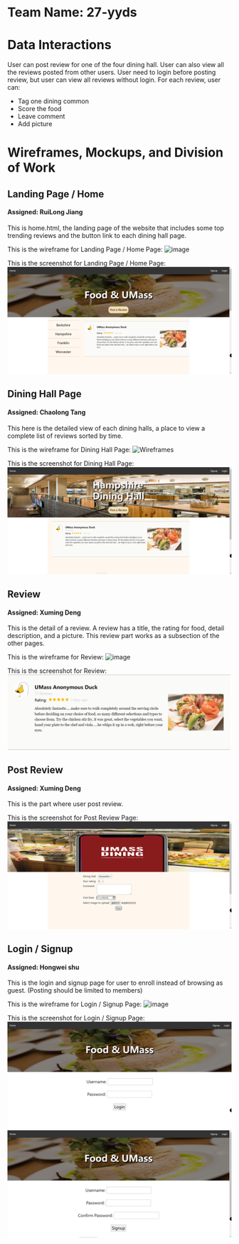 # Team Name: 27-yyds

# Data Interactions
User can post review for one of the four dining hall.
User can also view all the reviews posted from other users.
User need to login before posting review, but user can view all reviews without login.
For each review, user can:
- Tag one dining common
- Score the food
- Leave comment
- Add picture


# Wireframes, Mockups, and Division of Work
## Landing Page / Home
#### Assigned: RuiLong Jiang
This is home.html, the landing page of the website that includes some top trending reviews and the button link to each dining hall page.

This is the wireframe for Landing Page / Home Page:
![image](https://user-images.githubusercontent.com/29332774/160207587-f6fb210b-399b-4973-8c2a-c73ea19e741d.png)

This is the screenshot for Landing Page / Home Page:
![Home](./img/home.png)

## Dining Hall Page
#### Assigned: Chaolong Tang
This here is the detailed view of each dining halls, a place to view a complete list of reviews sorted by time.

This is the wireframe for Dining Hall Page:
![Wireframes](https://user-images.githubusercontent.com/29332774/160207689-294d7a72-0c23-4b42-a7b9-b0062df3dfa3.png)

This is the screenshot for Dining Hall Page:
![DiningHall](./img/diningHall.png)

## Review
#### Assigned: Xuming Deng
<!-- This is a subsection of the other pages, basically the review item with ratings photos and review text. -->

This is the detail of a review. A review has a title, the rating for food, detail description, and a picture. This review part works as a subsection of the other pages.

This is the wireframe for Review:
![image](https://user-images.githubusercontent.com/29332774/160207709-ee6e8bdf-5834-40e7-b208-52ace6c71950.png)

This is the screenshot for Review:
![Review](./img/review.png)

## Post Review
#### Assigned: Xuming Deng
This is the part where user post review.

This is the screenshot for Post Review Page:
![Review](./img/postReview.png)

## Login / Signup
#### Assigned: Hongwei shu
This is the login and signup page for user to enroll instead of browsing as guest. (Posting should be limited to members)

This is the wireframe for Login / Signup Page:
![image](https://user-images.githubusercontent.com/29332774/160207722-442432a8-e6d8-4f44-a3fc-1faa62f78823.png)

This is the screenshot for Login / Signup Page:
![Login](./img/login.png)
![Signup](./img/signup.png)